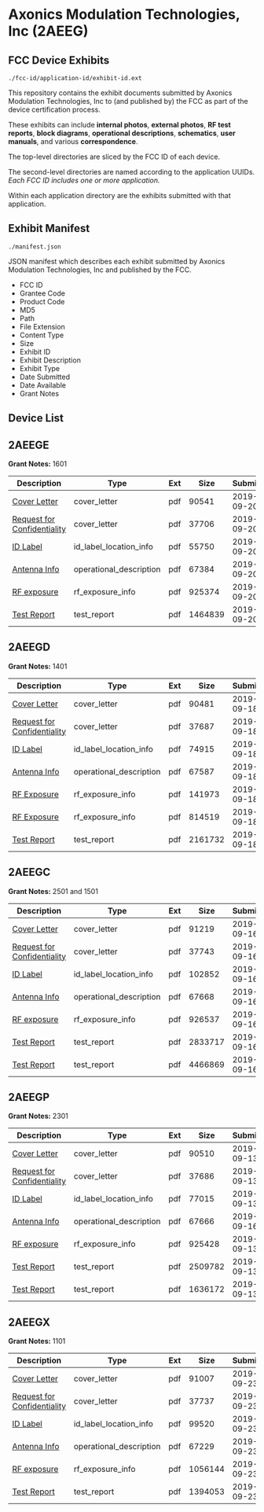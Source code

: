 # Axonics Modulation Technologies, Inc (2AEEG)
## FCC Device Exhibits

```
./fcc-id/application-id/exhibit-id.ext
```

This repository contains the exhibit documents submitted by Axonics Modulation Technologies, Inc to (and published by) the FCC as part of the device certification process.

These exhibits can include **internal photos**, **external photos**, **RF test reports**, **block diagrams**, **operational descriptions**, **schematics**, **user manuals**, and various **correspondence**.

The top-level directories are sliced by the FCC ID of each device.

The second-level directories are named according to the application UUIDs. *Each FCC ID includes one or more application.*

Within each application directory are the exhibits submitted with that application. 

## Exhibit Manifest

```
./manifest.json
```

JSON manifest which describes each exhibit submitted by Axonics Modulation Technologies, Inc and published by the FCC.

- FCC ID
- Grantee Code
- Product Code
- MD5
- Path
- File Extension
- Content Type
- Size
- Exhibit ID
- Exhibit Description
- Exhibit Type
- Date Submitted
- Date Available
- Grant Notes

## Device List
## 2AEEGE
**Grant Notes:** 1601

| Description | Type | Ext | Size | Submitted | Available |
| ----------- | ---- | --- | ---- | --------- | --------- |
| [Cover Letter](2AEEGE/c84e65a0b0fe545f0bfec8c64ad777aa/4452435.pdf) | cover_letter | pdf | 90541 | 2019-09-20 | 2019-09-20 |
| [Request for Confidentiality](2AEEGE/c84e65a0b0fe545f0bfec8c64ad777aa/4452437.pdf) | cover_letter | pdf | 37706 | 2019-09-20 | 2019-09-20 |
| [ID Label](2AEEGE/c84e65a0b0fe545f0bfec8c64ad777aa/4452440.pdf) | id_label_location_info | pdf | 55750 | 2019-09-20 | 2019-09-20 |
| [Antenna Info](2AEEGE/c84e65a0b0fe545f0bfec8c64ad777aa/4452434.pdf) | operational_description | pdf | 67384 | 2019-09-20 | 2019-09-20 |
| [RF exposure](2AEEGE/c84e65a0b0fe545f0bfec8c64ad777aa/4452442.pdf) | rf_exposure_info | pdf | 925374 | 2019-09-20 | 2019-09-20 |
| [Test Report](2AEEGE/c84e65a0b0fe545f0bfec8c64ad777aa/4452444.pdf) | test_report | pdf | 1464839 | 2019-09-20 | 2019-09-20 |
## 2AEEGD
**Grant Notes:** 1401

| Description | Type | Ext | Size | Submitted | Available |
| ----------- | ---- | --- | ---- | --------- | --------- |
| [Cover Letter](2AEEGD/e8e2aca3d233ceb55c5a48bc424c0364/4448909.pdf) | cover_letter | pdf | 90481 | 2019-09-18 | 2019-09-18 |
| [Request for Confidentiality](2AEEGD/e8e2aca3d233ceb55c5a48bc424c0364/4448911.pdf) | cover_letter | pdf | 37687 | 2019-09-18 | 2019-09-18 |
| [ID Label](2AEEGD/e8e2aca3d233ceb55c5a48bc424c0364/4448914.pdf) | id_label_location_info | pdf | 74915 | 2019-09-18 | 2019-09-18 |
| [Antenna Info](2AEEGD/e8e2aca3d233ceb55c5a48bc424c0364/4448908.pdf) | operational_description | pdf | 67587 | 2019-09-18 | 2019-09-18 |
| [RF Exposure](2AEEGD/e8e2aca3d233ceb55c5a48bc424c0364/4448933.pdf) | rf_exposure_info | pdf | 141973 | 2019-09-18 | 2019-09-18 |
| [RF Exposure](2AEEGD/e8e2aca3d233ceb55c5a48bc424c0364/4448934.pdf) | rf_exposure_info | pdf | 814519 | 2019-09-18 | 2019-09-18 |
| [Test Report](2AEEGD/e8e2aca3d233ceb55c5a48bc424c0364/4448936.pdf) | test_report | pdf | 2161732 | 2019-09-18 | 2019-09-18 |
## 2AEEGC
**Grant Notes:** 2501 and 1501

| Description | Type | Ext | Size | Submitted | Available |
| ----------- | ---- | --- | ---- | --------- | --------- |
| [Cover Letter](2AEEGC/4ae8df76f3c2783ce08f2b35d516dfa6/4445811.pdf) | cover_letter | pdf | 91219 | 2019-09-16 | 2019-09-16 |
| [Request for Confidentiality](2AEEGC/4ae8df76f3c2783ce08f2b35d516dfa6/4445813.pdf) | cover_letter | pdf | 37743 | 2019-09-16 | 2019-09-16 |
| [ID Label](2AEEGC/4ae8df76f3c2783ce08f2b35d516dfa6/4445816.pdf) | id_label_location_info | pdf | 102852 | 2019-09-16 | 2019-09-16 |
| [Antenna Info](2AEEGC/4ae8df76f3c2783ce08f2b35d516dfa6/4445810.pdf) | operational_description | pdf | 67668 | 2019-09-16 | 2019-09-16 |
| [RF exposure](2AEEGC/4ae8df76f3c2783ce08f2b35d516dfa6/4445818.pdf) | rf_exposure_info | pdf | 926537 | 2019-09-16 | 2019-09-16 |
| [Test Report](2AEEGC/4ae8df76f3c2783ce08f2b35d516dfa6/4445821.pdf) | test_report | pdf | 2833717 | 2019-09-16 | 2019-09-16 |
| [Test Report](2AEEGC/4ae8df76f3c2783ce08f2b35d516dfa6/4445822.pdf) | test_report | pdf | 4466869 | 2019-09-16 | 2019-09-16 |
## 2AEEGP
**Grant Notes:** 2301

| Description | Type | Ext | Size | Submitted | Available |
| ----------- | ---- | --- | ---- | --------- | --------- |
| [Cover Letter](2AEEGP/788b17795f7348d41e93bec3665ec03f/4444037.pdf) | cover_letter | pdf | 90510 | 2019-09-13 | 2019-09-13 |
| [Request for Confidentiality](2AEEGP/788b17795f7348d41e93bec3665ec03f/4444039.pdf) | cover_letter | pdf | 37686 | 2019-09-13 | 2019-09-13 |
| [ID Label](2AEEGP/788b17795f7348d41e93bec3665ec03f/4444042.pdf) | id_label_location_info | pdf | 77015 | 2019-09-13 | 2019-09-13 |
| [Antenna Info](2AEEGP/788b17795f7348d41e93bec3665ec03f/4445319.pdf) | operational_description | pdf | 67666 | 2019-09-16 | 2019-09-13 |
| [RF exposure](2AEEGP/788b17795f7348d41e93bec3665ec03f/4444044.pdf) | rf_exposure_info | pdf | 925428 | 2019-09-13 | 2019-09-13 |
| [Test Report](2AEEGP/788b17795f7348d41e93bec3665ec03f/4444046.pdf) | test_report | pdf | 2509782 | 2019-09-13 | 2019-09-13 |
| [Test Report](2AEEGP/788b17795f7348d41e93bec3665ec03f/4444047.pdf) | test_report | pdf | 1636172 | 2019-09-13 | 2019-09-13 |
## 2AEEGX
**Grant Notes:** 1101

| Description | Type | Ext | Size | Submitted | Available |
| ----------- | ---- | --- | ---- | --------- | --------- |
| [Cover Letter](2AEEGX/d65edee576de2849be82a08a5dc7743b/4454571.pdf) | cover_letter | pdf | 91007 | 2019-09-23 | 2019-09-23 |
| [Request for Confidentiality](2AEEGX/d65edee576de2849be82a08a5dc7743b/4454573.pdf) | cover_letter | pdf | 37737 | 2019-09-23 | 2019-09-23 |
| [ID Label](2AEEGX/d65edee576de2849be82a08a5dc7743b/4454576.pdf) | id_label_location_info | pdf | 99520 | 2019-09-23 | 2019-09-23 |
| [Antenna Info](2AEEGX/d65edee576de2849be82a08a5dc7743b/4454570.pdf) | operational_description | pdf | 67229 | 2019-09-23 | 2019-09-23 |
| [RF exposure](2AEEGX/d65edee576de2849be82a08a5dc7743b/4454578.pdf) | rf_exposure_info | pdf | 1056144 | 2019-09-23 | 2019-09-23 |
| [Test Report](2AEEGX/d65edee576de2849be82a08a5dc7743b/4454581.pdf) | test_report | pdf | 1394053 | 2019-09-23 | 2019-09-23 |

